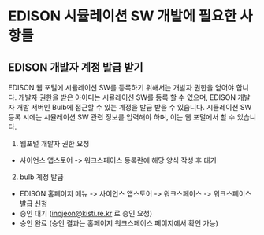 # EDISON 시뮬레이션 SW 개발에 필요한 사항들


## EDISON 개발자 계정 발급 받기


 EDISON 웹 포털에 시뮬레이션 SW를 등록하기 위해서는 개발자 권한을 얻어야 합니다. 개발자 권한을 받은 아이디는 시뮬레이션 SW를 등록 할 수 있으며, EDISON 개발자 개발 서버인 Bulb에 접근할 수 있는 계정을 발급 받을 수 있습니다. 시뮬레이션 SW 등록 시에는 시뮬레이션 SW 관련 정보를 입력해야 하며, 이는 웹 포털에서 할 수 있습니다.

1. 웹포털 개발자 권한 요청
 - 사이언스 앱스토어 -> 워크스페이스 등록란에 해당 양식 작성 후 대기

2. bulb 계정 발급
 - EDISON 홈페이지 메뉴 -> 사이언스 앱스토어 -> 워크스페이스  -> 워크스페이스 발급 신청
 - 승인 대기 (inojeon@kisti.re.kr 로 승인 요청) 
 - 승인 완료 (승인 결과는 홈페이지  워크스페이스 페이지에서 확인 가능)